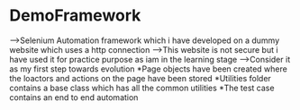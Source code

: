 # DemoFramework
-->Selenium Automation framework which i have developed on a dummy website which uses a http connection
-->This website is not secure but i have used it for practice purpose as iam in the learning stage
-->Consider it as my first step towards evolution
*Page objects have been created where the loactors and actions on the page have been stored
*Utilities folder contains a base class which has all the common utilities
*The test case contains an end to end automation
